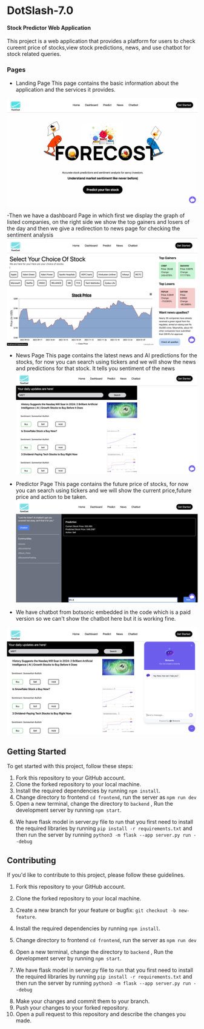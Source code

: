 # DotSlash-7.0


#### Stock Predictor Web Application

This project is a web application that provides a platform for users to check cureent price of stocks,view stock predictions, news, and use chatbot for stock related queries. 


### Pages
- Landing Page This page contains the basic information about the application and the services it provides.
<!-- display landing page image  -->
![Landing Page](./images/LadingPage.webp)

-Then we have a dashboard Page in which first we display the graph of listed companies, on the right side we show the top gainers and losers of the day and then we give a redirection to news page for checking the sentiment analysis
![Dashboard](./images/Dashboard.png)

- News Page This page contains the latest news and AI predictions for the stocks, for now you can search using tickers and we will show the news and predictions for that stock. It tells you sentiment of the news
![News](./images/SentimentAnalysis.png)

- Predictor Page This page contains the future price of stocks, for now you can search using tickers and we will show the current price,future price and action to be taken.
![Predictor](./images/Predictor.png)

- We have chatbot from botsonic embedded in the code which is a paid version so we can't show the chatbot here but it is working fine.

![Chatbot](./images//ChatBot.png)


## Getting Started

To get started with this project, follow these steps:

1. Fork this repository to your GitHub account.
2. Clone the forked repository to your local machine.
3. Install the required dependencies by running `npm install`.
4. Change directory to frontend `cd frontend`, run the server as `npm run dev`
5. Open a new terminal, change the directory to `backend` , Run the development server by running `npm start`.
6) We have flask model in server.py file to run that you first need to install the required libraries by running 
`pip install -r requirements.txt` and then run the server by running 
`python3 -m flask --app server.py run --debug`

## Contributing

If you'd like to contribute to this project, please follow these guidelines.

1. Fork this repository to your GitHub account.
2. Clone the forked repository to your local machine.
3. Create a new branch for your feature or bugfix: `git checkout -b new-feature`.

4. Install the required dependencies by running `npm install`.
5. Change directory to frontend `cd frontend`, run the server as `npm run dev`
6. Open a new terminal, change the directory to `backend` , Run the development server by running `npm start`.
7) We have flask model in server.py file to run that you first need to install the required libraries by running
`pip install -r requirements.txt` and then run the server by running
`python3 -m flask --app server.py run --debug`

8. Make your changes and commit them to your branch.
9. Push your changes to your forked repository.
10. Open a pull request to this repository and describe the changes you made.
